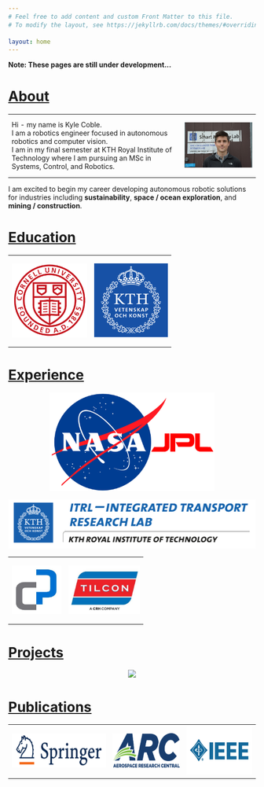 ```yaml
---
# Feel free to add content and custom Front Matter to this file.
# To modify the layout, see https://jekyllrb.com/docs/themes/#overriding-theme-defaults

layout: home
---
```


**Note: These pages are still under development...**

# [About](/)

<table border="0">
 <tr>
    <td>
      Hi - my name is Kyle Coble. <br>
      I am a robotics engineer focused in autonomous robotics and computer vision. <br>
      I am in my final semester at KTH Royal Institute of Technology
      where I am pursuing an MSc in Systems, Control, and Robotics. <br>
    </td>
    <td>
      <p align="right">
      <kbd>
        <img src="img/headshot.jpg" width="400">
      </kbd>
      </p>
    </td>
 </tr>
</table>

<!-- I believe autonomous robots have the ability to make our world
cleaner, safer, and more accessible. -->

I am excited to begin my career developing autonomous robotic solutions for
industries including **sustainability**, **space / ocean exploration**,
and **mining / construction**.


<!-- <td><p align="center"><img src="img/jpl_logo.gif" width="500"> -->
<!-- [![JPL](img/jpl_logo.gif)](/experience/) -->

# [Education](/education/)

<table border="0">
 <!-- <tr>
 </tr> -->
 <tr>
    <td>
      <p align="center">
        <a href="/education/">
          <img src="img/logos/cornell_logo.gif" height="150">
        </a>
      </p>
    </td>
    <td>
      <p align="center">
        <a href="/education/">
          <img src="img/logos/kth_logo.png" height="150">
        </a>
      </p>
    </td>
  </tr>
</table>


# [Experience](/experience/)

<p align="center">
  <a href="/experience/">
    <img src="img/logos/jpl_logo.gif" height="200">
  </a>
</p>


<p align="center">
  <a href="/experience/">
    <img src="img/logos/itrl_logo.png" height="100">
  </a>
</p>

<table border="0">
 <tr>
    <td>
      <p align="center">
        <a href="/experience/">
          <img src="img/logos/cpc_logo.jpg" height="100">
        </a>
      </p>
    </td>
    <td>
      <p align="center">
        <a href="/experience/">
          <img src="img/logos/tny_logo.jpg" height="100">
        </a>
      </p>
    </td>
  </tr>
</table>


# [Projects](/projects/)

<p align="center">
  <a href="/projects/">
    <img src="img/awesome_drone.gif" height="400">
  </a>
</p>

# [Publications](/publications/)

<table border="0">
 <!-- <tr>
 </tr> -->
 <tr>
    <td>
      <a href="/publications/">
        <img src="img/logos/springer_logo.png" height="70">
      </a>
    </td>
    <td>
      <a href="/publications/">
        <img src="img/logos/arc_logo.png" height="70">
      </a>
    </td>
    <td>
      <a href="/publications/">
        <img src="img/logos/ieee_logo.jpg" height="100">
      </a>
    </td>
  </tr>
</table>

<!-- <img src="img/nasa_logo.png"> -->
<!-- <img src="img/cornell_logo.gif"> -->
<!-- <img src="img/kth_logo.png"> -->
<!-- <img src="img/nasa_logo.png"> -->

<!-- ![image](img/nasa_logo.png) -->
